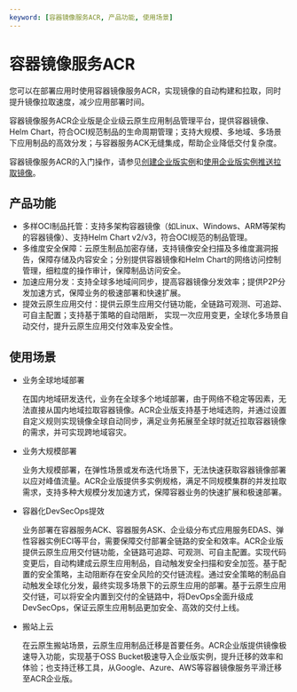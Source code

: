 ```yaml
---
keyword: [容器镜像服务ACR, 产品功能, 使用场景]
---
```


# 容器镜像服务ACR

您可以在部署应用时使用容器镜像服务ACR，实现镜像的自动构建和拉取，同时提升镜像拉取速度，减少应用部署时间。

容器镜像服务ACR企业版是企业级云原生应用制品管理平台，提供容器镜像、Helm Chart，符合OCI规范制品的生命周期管理；支持大规模、多地域、多场景下应用制品的高效分发；与容器服务ACK无缝集成，帮助企业降低交付复杂度。

容器镜像服务ACR的入门操作，请参见[创建企业版实例]()和[使用企业版实例推送拉取镜像]()。

## 产品功能

-   多样OCI制品托管：支持多架构容器镜像（如Linux、Windows、ARM等架构的容器镜像）、支持Helm Chart v2/v3，符合OCI规范的制品管理。
-   多维度安全保障：云原生制品加密存储，支持镜像安全扫描及多维度漏洞报告，保障存储及内容安全；分别提供容器镜像和Helm Chart的网络访问控制管理，细粒度的操作审计，保障制品访问安全。
-   加速应用分发：支持全球多地域间同步，提高容器镜像分发效率；提供P2P分发加速方式，保障业务的极速部署和快速扩展。
-   提效云原生应用交付：提供云原生应用交付链功能，全链路可观测、可追踪、可自主配置；支持基于策略的自动阻断， 实现一次应用变更，全球化多场景自动交付，提升云原生应用交付效率及安全性。

## 使用场景

-   业务全球地域部署

    在国内地域研发迭代，业务在全球多个地域部署，由于网络不稳定等因素，无法直接从国内地域拉取容器镜像。ACR企业版支持基于地域选购，并通过设置自定义规则实现镜像全球自动同步，满足业务拓展至全球时就近拉取容器镜像的需求，并可实现跨地域容灾。

-   业务大规模部署

    业务大规模部署，在弹性场景或发布迭代场景下，无法快速获取容器镜像部署以应对峰值流量。ACR企业版提供多实例规格，满足不同规模集群的并发拉取需求，支持多种大规模分发加速方式，保障容器业务的快速扩展和极速部署。

-   容器化DevSecOps提效

    业务部署在容器服务ACK、容器服务ASK、企业级分布式应用服务EDAS、弹性容器实例ECI等平台，需要保障交付部署全链路的安全和效率。ACR企业版提供云原生应用交付链功能，全链路可追踪、可观测、可自主配置。实现代码变更后，自动构建成云原生应用制品，自动触发安全扫描和安全加签。基于配置的安全策略，主动阻断存在安全风险的交付链流程。通过安全策略的制品自动触发全球化分发，最终实现多场景下的云原生应用的部署。基于云原生应用交付链，可以将安全内置到交付的全链路中，将DevOps全面升级成DevSecOps，保证云原生应用制品更加安全、高效的交付上线。

-   搬站上云

    在云原生搬站场景，云原生应用制品迁移是首要任务。ACR企业版提供镜像极速导入功能，实现基于OSS Bucket极速导入企业版实例，提升迁移的效率和体验；也支持迁移工具，从Google、Azure、AWS等容器镜像服务平滑迁移至ACR企业版。




